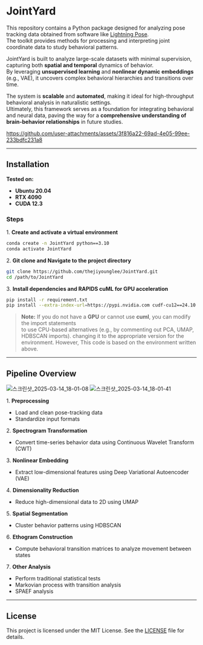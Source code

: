 # JointYard

This repository contains a Python package designed for analyzing pose tracking data obtained from software like [Lightning Pose](https://github.com/danbider/lightning-pose).  
The toolkit provides methods for processing and interpreting joint coordinate data to study behavioral patterns.  

JointYard is built to analyze large-scale datasets with minimal supervision, capturing both **spatial and temporal** dynamics of behavior.  
By leveraging **unsupervised learning** and **nonlinear dynamic embeddings** (e.g., VAE), it uncovers complex behavioral hierarchies and transitions over time.  

The system is **scalable** and **automated**, making it ideal for high-throughput behavioral analysis in naturalistic settings.  
Ultimately, this framework serves as a foundation for integrating behavioral and neural data, paving the way for a **comprehensive understanding of brain-behavior relationships** in future studies.  


https://github.com/user-attachments/assets/3f816a22-69ad-4e05-99ee-233bdfc231a8


---

## Installation  

**Tested on:**  
- **Ubuntu 20.04**  
- **RTX 4090**  
- **CUDA 12.3**   

### Steps  
1️. **Create and activate a virtual environment**
```bash
conda create -n JointYard python==3.10
conda activate JointYard
```
2️. **Git clone and Navigate to the project directory**
```bash
git clone https://github.com/thejiyounglee/JointYard.git
cd /path/to/JointYard
```
3️. **Install dependencies and RAPIDS cuML for GPU acceleration**
```bash
pip install -r requirement.txt
pip install --extra-index-url=https://pypi.nvidia.com cudf-cu12==24.10.* cuml-cu12==24.10.*
```
> **Note:** If you do not have a **GPU** or cannot use **cuml**, you can modify the import statements  
> to use CPU-based alternatives (e.g., by commenting out PCA, UMAP, HDBSCAN imports).
> changing it to the appropriate version for the environment.
> However, This code is based on the environment written above.
---
## Pipeline Overview  
![스크린샷_2025-03-14_18-01-08](https://github.com/user-attachments/assets/a721dcda-274b-4e0e-ba58-daf8efc46323)
![스크린샷_2025-03-14_18-01-41](https://github.com/user-attachments/assets/df588734-f891-469a-8f61-31135f3b0126)

1️. **Preprocessing**  
   - Load and clean pose-tracking data  
   - Standardize input formats  

2️. **Spectrogram Transformation**  
   - Convert time-series behavior data using Continuous Wavelet Transform (CWT)  

3️. **Nonlinear Embedding**  
   - Extract low-dimensional features using Deep Variational Autoencoder (VAE)  

4️. **Dimensionality Reduction**  
   - Reduce high-dimensional data to 2D using UMAP  

5️. **Spatial Segmentation**  
   - Cluster behavior patterns using HDBSCAN  

6️. **Ethogram Construction**  
   - Compute behavioral transition matrices to analyze movement between states  

7️. **Other Analysis**  
   - Perform traditional statistical tests 
   - Markovian process with transition analysis  
   - SPAEF analysis  

---
## License
This project is licensed under the MIT License. See the [LICENSE](https://github.com/thejiyounglee/JointYard/blob/main/LICENSE) file for details.
